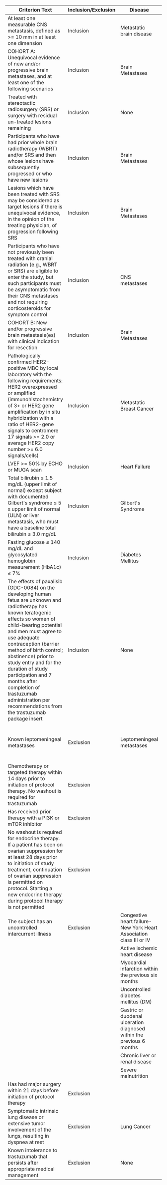 | Criterion Text | Inclusion/Exclusion | Disease | Biomarker | Prior Therapy | Criterion Rule |
| --- | --- | --- | --- | --- | --- |
| At least one measurable CNS metastasis, defined as >= 10 mm in at least one dimension | Inclusion | Metastatic brain disease | - | - | CNS_metastasis_size >= 10 mm |
| COHORT A: Unequivocal evidence of new and/or progressive brain metastases, and at least one of the following scenarios | Inclusion | Brain Metastases | None | None | (Scenario 1) |
| Treated with stereotactic radiosurgery (SRS) or surgery with residual un-treated lesions remaining | Inclusion | None | None | SRS or surgery | (SRS or surgery) ∧ (residual un-treated lesions remaining) |
| Participants who have had prior whole brain radiotherapy (WBRT) and/or SRS and then whose lesions have subsequently progressed or who have new lesions | Inclusion | Brain Metastases | - | WBRT, SRS | (WBRT ∧/ SRS) → P |
| Lesions which have been treated with SRS may be considered as target lesions if there is unequivocal evidence, in the opinion of the treating physician, of progression following SRS | Inclusion | Brain Metastases | - | SRS | ∃SRS(Lesion) ∧ P(Lesion) |
| Participants who have not previously been treated with cranial radiation (e.g., WBRT or SRS) are eligible to enter the study, but such participants must be asymptomatic from their CNS metastases and not requiring corticosteroids for symptom control | Inclusion | CNS metastases | None | None | Participants who have not received cranial radiation (WBRT or SRS) and are asymptomatic from CNS metastases and not on corticosteroids for symptom control |
| COHORT B: New and/or progressive brain metastasis(es) with clinical indication for resection | Inclusion | Brain Metastases | - | - | (New or Progressive) Brain Metastases ∧ (Clinical Indication for Resection) |
| Pathologically confirmed HER2-positive MBC by local laboratory with the following requirements: HER2 overexpressed or amplified (immunohistochemistry of 3+ or HER2 gene amplification by in situ hybridization with a ratio of HER2-gene signals to centromere 17 signals >= 2.0 or average HER2 copy number >= 6.0 signals/cells) | Inclusion | Metastatic Breast Cancer | HER2 | None | HER2 overexpression or amplification confirmed by local laboratory |
| LVEF >= 50% by ECHO or MUGA scan | Inclusion | Heart Failure | - | - | LVEF ≥ 50% |
| Total bilirubin ≤ 1.5 mg/dL (upper limit of normal) except subject with documented Gilbert's syndrome ≤ 5 x upper limit of normal (ULN) or liver metastasis, who must have a baseline total bilirubin ≤ 3.0 mg/dL | Inclusion | Gilbert's Syndrome | Total Bilirubin | - | Total bilirubin ≤ 1.5 mg/dL OR (Gilbert's Syndrome AND Total Bilirubin ≤ 5 x ULN) OR (Liver Metastasis AND Baseline Total Bilirubin ≤ 3.0 mg/dL) |
| Fasting glucose ≤ 140 mg/dL and glycosylated hemoglobin measurement (HbA1c) ≤ 7% | Inclusion | Diabetes Mellitus | HbA1c |  | (FastingGlucose ≤ 140 mg/dL) ∧ (HbA1c ≤ 7%) |
| The effects of paxalisib (GDC-0084) on the developing human fetus are unknown and radiotherapy has known teratogenic effects so women of child-bearing potential and men must agree to use adequate contraception (barrier method of birth control; abstinence) prior to study entry and for the duration of study participation and 7 months after completion of trastuzumab administration per recommendations from the trastuzumab package insert | Inclusion | None | None | Trastuzumab | CriterionText contains "trastuzumab" |
| Known leptomeningeal metastases | Exclusion | Leptomeningeal metastases | - | - | Leptomeningeal metastases (defined as positive CSF cytology and/or unequivocal radiological evidence of clinically significant leptomeningeal involvement. CSF sampling is not required in the absence of suggestive symptoms to exclude leptomeningeal involvement) |
| Chemotherapy or targeted therapy within 14 days prior to initiation of protocol therapy. No washout is required for trastuzumab | Exclusion |  |  | Chemotherapy or targeted therapy | ChemotherapyOrTargetedTherapyWithin14Days() |
| Has received prior therapy with a PI3K or mTOR inhibitor | Exclusion |  |  | PI3K or mTOR inhibitor | Not(PriorTherapy(PI3K OR mTOR inhibitor)) |
| No washout is required for endocrine therapy. If a patient has been on ovarian suppression for at least 28 days prior to initiation of study treatment, continuation of ovarian suppression is permitted on protocol. Starting a new endocrine therapy during protocol therapy is not permitted | Exclusion |  |  | Endocrine therapy | Criterion Rule: (HasEndocrineTherapy = false) ∧ (OvarianSuppressionForAtLeast28Days = true) |
| The subject has an uncontrolled intercurrent illness | Exclusion | Congestive heart failure-New York Heart Association class III or IV |  |  | "CHF_NYHA_III_IV" = true |
|  |  | Active ischemic heart disease |  |  | "AISCHD" = true |
|  |  | Myocardial infarction within the previous six months |  |  | "MI_6M" = true |
|  |  | Uncontrolled diabetes mellitus (DM) |  |  | "DM_UNCONTROLLED" = true |
|  |  | Gastric or duodenal ulceration diagnosed within the previous 6 months |  |  | "GDU_6M" = true |
|  |  | Chronic liver or renal disease |  |  | "CLRD_OR_CRD" = true |
|  |  | Severe malnutrition |  |  | "MALNUTRITION_SEVERE" = true |
| Has had major surgery within 21 days before initiation of protocol therapy | Exclusion |  |  | Major surgery within 21 days | -has_major_surgery_within_21_days |
| Symptomatic intrinsic lung disease or extensive tumor involvement of the lungs, resulting in dyspnea at rest | Exclusion | Lung Cancer | None | None | NOT (Lung Cancer) AND (Dyspnea at rest) |
| Known intolerance to trastuzumab that persists after appropriate medical management | Exclusion | None | None | Trastuzumab | !tolerates(trastuzumab) |
